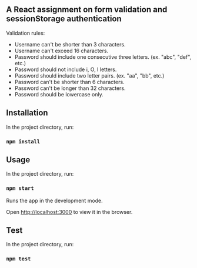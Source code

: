 ## A React assignment on form validation and sessionStorage authentication

Validation rules:

- Username can\'t be shorter than 3 characters.
- Username can\'t exceed 16 characters.
- Password should include one consecutive three letters. (ex. "abc", "def", etc.)
- Password should not include i, O, I letters.
- Password should include two letter pairs. (ex. "aa", "bb", etc.)
- Password can\'t be shorter than 6 characters.
- Password can\'t be longer than 32 characters.
- Password should be lowercase only.

## Installation
In the project directory, run:
### `npm install`
## Usage

In the project directory, run:

### `npm start`
Runs the app in the development mode.<br>

Open [http://localhost:3000](http://localhost:3000) to view it in the browser.

## Test
In the project directory, run:
### `npm test`
